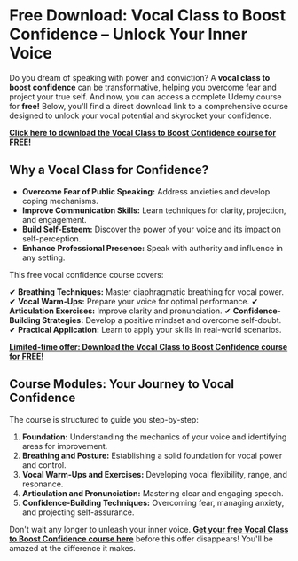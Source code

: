 # Free Download: Vocal Class to Boost Confidence – Unlock Your Inner Voice

Do you dream of speaking with power and conviction? A **vocal class to boost confidence** can be transformative, helping you overcome fear and project your true self. And now, you can access a complete Udemy course for **free!** Below, you'll find a direct download link to a comprehensive course designed to unlock your vocal potential and skyrocket your confidence.

[**Click here to download the Vocal Class to Boost Confidence course for FREE!**](https://udemywork.com/vocal-class-to-boost-confidence)

## Why a Vocal Class for Confidence?

*   **Overcome Fear of Public Speaking:** Address anxieties and develop coping mechanisms.
*   **Improve Communication Skills:** Learn techniques for clarity, projection, and engagement.
*   **Build Self-Esteem:** Discover the power of your voice and its impact on self-perception.
*   **Enhance Professional Presence:** Speak with authority and influence in any setting.

This free vocal confidence course covers:

✔ **Breathing Techniques:** Master diaphragmatic breathing for vocal power.
✔ **Vocal Warm-Ups:** Prepare your voice for optimal performance.
✔ **Articulation Exercises:** Improve clarity and pronunciation.
✔ **Confidence-Building Strategies:** Develop a positive mindset and overcome self-doubt.
✔ **Practical Application:** Learn to apply your skills in real-world scenarios.

[**Limited-time offer: Download the Vocal Class to Boost Confidence course for FREE!**](https://udemywork.com/vocal-class-to-boost-confidence)

## Course Modules: Your Journey to Vocal Confidence

The course is structured to guide you step-by-step:

1.  **Foundation:** Understanding the mechanics of your voice and identifying areas for improvement.
2.  **Breathing and Posture:** Establishing a solid foundation for vocal power and control.
3.  **Vocal Warm-Ups and Exercises:** Developing vocal flexibility, range, and resonance.
4.  **Articulation and Pronunciation:** Mastering clear and engaging speech.
5.  **Confidence-Building Techniques:** Overcoming fear, managing anxiety, and projecting self-assurance.

Don't wait any longer to unleash your inner voice. **[Get your free Vocal Class to Boost Confidence course here](https://udemywork.com/vocal-class-to-boost-confidence)** before this offer disappears! You'll be amazed at the difference it makes.
